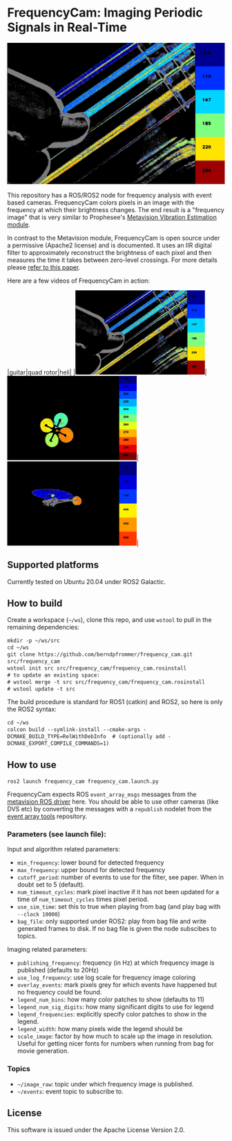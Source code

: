 # FrequencyCam: Imaging Periodic Signals in Real-Time 

[![FrequencyCam guitar](images/guitar.jpg)](https://youtu.be/5oMtnrrNHu4)

This repository has a ROS/ROS2 node for frequency analysis with event
based cameras. FrequencyCam colors pixels in an image with the
frequency at which their brightness changes. The end result is a
"frequency image" that is very similar to Prophesee's
[Metavision Vibration Estimation module](https://docs.prophesee.ai/stable/metavision_sdk/modules/analytics/samples/vibration.html).

In contrast to the Metavision module, FrequencyCam is open source under
a permissive (Apache2 license) and is documented. It uses an IIR
digital filter to approximately reconstruct the brightness of each
pixel and then measures the time it takes between zero-level
crossings. For more details please [refer to this
paper](http://arxiv.org/foo.html).

Here are a few videos of FrequencyCam in action:

|guitar|quad rotor|heli|
|[<img src="images/guitar.jpg" width="300" height="195"/>](https://youtu.be/5oMtnrrNHu4)|[<img src="images/quad_rotor.jpg" width="300" height="195"/>](https://youtu.be/1DOIe6SstFU)|[<img src="images/heli.jpg" width="300" height="195"/>](https://youtu.be/KNoVoXxyzcI)|

## Supported platforms

Currently tested on Ubuntu 20.04 under ROS2 Galactic.

## How to build
Create a workspace (``~/ws``), clone this repo, and use ``wstool``
to pull in the remaining dependencies:

```
mkdir -p ~/ws/src
cd ~/ws
git clone https://github.com/berndpfrommer/frequency_cam.git src/frequency_cam
wstool init src src/frequency_cam/frequency_cam.rosinstall
# to update an existing space:
# wstool merge -t src src/frequency_cam/frequency_cam.rosinstall
# wstool update -t src
```

The build procedure is standard for ROS1 (catkin) and ROS2, so here is
only the ROS2 syntax:

```
cd ~/ws
colcon build --symlink-install --cmake-args -DCMAKE_BUILD_TYPE=RelWithDebInfo  # (optionally add -DCMAKE_EXPORT_COMPILE_COMMANDS=1)
```

## How to use

```
ros2 launch frequency_cam frequency_cam.launch.py
```
FrequencyCam expects ROS ``event_array_msgs`` messages from the
[metavision ROS driver](https://github.com/berndpfrommer/metavision_ros_driver)
here. You should be able to use other cameras (like DVS etc) by
converting the messages with a ``republish`` nodelet from the
[event array tools](https://github.com/berndpfrommer/event_array_tools)
repository. 

### Parameters (see launch file):

Input and algorithm related parameters:
- ``min_frequency``: lower bound for detected frequency
- ``max_frequency``: upper bound for detected frequency
- ``cutoff_period``: number of events to use for the filter, see
  paper. When in doubt set to 5 (default).
- ``num_timeout_cycles``: mark pixel inactive if it has not been
  updated for a time of ``num_timeout_cycles`` times pixel period.
- ``use_sim_time``: set this to true when playing from bag (and play
  bag with ``--clock 10000``)
- ``bag_file``: only supported under ROS2: play from bag file and
  write generated frames to disk. If no bag file is given the node
  subscibes to topics.

Imaging related parameters:

- ``publishing_frequency``: frequency (in Hz) at which frequency image is
  published (defaults to 20Hz)
- ``use_log_frequency``: use log scale for frequency image coloring
- ``overlay_events``: mark pixels grey for which events have happened
  but no frequency could be found.
- ``legend_num_bins``: how many color patches to show (defaults to 11)
- ``legend_num_sig_digits``: how many significant digits to use for
  legend
- ``legend_frequencies``: explicitly specify color patches to show in
  the legend.
- ``legend_width``: how many pixels wide the legend should be
- ``scale_image``: factor by how much to scale up the image in
  resolution. Useful for getting nicer fonts for numbers when running
  from bag for movie generation.
  
### Topics

- ``~/image_raw``: topic under which frequency image is published.
- ``~/events``: event topic to subscribe to.


## License

This software is issued under the Apache License Version 2.0.
